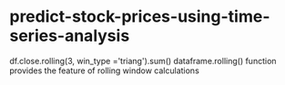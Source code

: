 # predict-stock-prices-using-time-series-analysis

df.close.rolling(3, win_type ='triang').sum()
dataframe.rolling() function provides the feature of rolling window calculations
